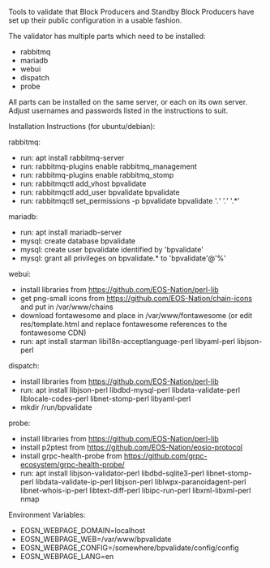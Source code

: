 Tools to validate that Block Producers and Standby Block Producers have set up their public configuration in a usable fashion.

The validator has multiple parts which need to be installed:
- rabbitmq
- mariadb
- webui
- dispatch
- probe

All parts can be installed on the same server, or each on its own server. Adjust usernames and passwords listed in the instructions to suit.

Installation Instructions (for ubuntu/debian):

rabbitmq:
- run: apt install rabbitmq-server
- run: rabbitmq-plugins enable rabbitmq_management
- run: rabbitmq-plugins enable rabbitmq_stomp
- run: rabbitmqctl add_vhost bpvalidate
- run: rabbitmqctl add_user bpvalidate bpvalidate
- run: rabbitmqctl set_permissions -p bpvalidate bpvalidate '.*' '.*' '.*'

mariadb:
- run: apt install mariadb-server
- mysql: create database bpvalidate
- mysql: create user bpvalidate identified by 'bpvalidate'
- mysql: grant all privileges on bpvalidate.* to 'bpvalidate'@'%'

webui:
- install libraries from https://github.com/EOS-Nation/perl-lib
- get png-small icons from https://github.com/EOS-Nation/chain-icons and put in /var/www/chains
- download fontawesome and place in /var/www/fontawesome (or edit res/template.html and replace fontawesome references to the fontawesome CDN)
- run: apt install starman libi18n-acceptlanguage-perl libyaml-perl libjson-perl

dispatch:
- install libraries from https://github.com/EOS-Nation/perl-lib
- run: apt install libjson-perl libdbd-mysql-perl libdata-validate-perl liblocale-codes-perl libnet-stomp-perl libyaml-perl
- mkdir /run/bpvalidate

probe:
- install libraries from https://github.com/EOS-Nation/perl-lib
- install p2ptest from https://github.com/EOS-Nation/eosio-protocol
- install grpc-health-probe from https://github.com/grpc-ecosystem/grpc-health-probe/
- run: apt install libjson-validator-perl libdbd-sqlite3-perl libnet-stomp-perl libdata-validate-ip-perl libjson-perl liblwpx-paranoidagent-perl libnet-whois-ip-perl libtext-diff-perl libipc-run-perl libxml-libxml-perl nmap


Environment Variables:

- EOSN_WEBPAGE_DOMAIN=localhost
- EOSN_WEBPAGE_WEB=/var/www/bpvalidate
- EOSN_WEBPAGE_CONFIG=/somewhere/bpvalidate/config/config
- EOSN_WEBPAGE_LANG=en
